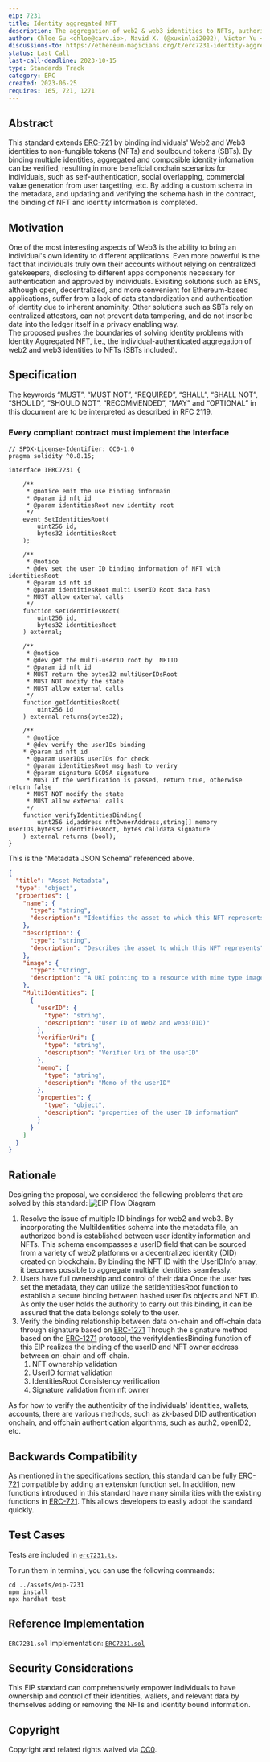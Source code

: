 ```yaml
---
eip: 7231
title: Identity aggregated NFT
description: The aggregation of web2 & web3 identities to NFTs, authorized by individuals, gives attributes of ownerships, relationships, experiences.
author: Chloe Gu <chloe@carv.io>, Navid X. (@xuxinlai2002), Victor Yu <victor@carv.io>, Archer H.
discussions-to: https://ethereum-magicians.org/t/erc7231-identity-aggregated-nft/15062
status: Last Call
last-call-deadline: 2023-10-15
type: Standards Track
category: ERC
created: 2023-06-25
requires: 165, 721, 1271
---
```


## Abstract

This standard extends [ERC-721](./eip-721.md) by binding individuals' Web2 and Web3 identities to non-fungible tokens (NFTs) and soulbound tokens (SBTs). By binding multiple identities, aggregated and composible identity infomation can be verified, resulting in more beneficial onchain scenarios for individuals, such as self-authentication, social overlapping, commercial value generation from user targetting, etc. By adding a custom schema in the metadata, and updating and verifying the schema hash in the contract, the binding of NFT and identity information is completed.

## Motivation

One of the most interesting aspects of Web3 is the ability to bring an individual's own identity to different applications. Even more powerful is the fact that individuals truly own their accounts without relying on centralized gatekeepers, disclosing to different apps components necessary for authentication and approved by individuals. 
Exisiting solutions such as ENS, although open, decentralized, and more convenient for Ethereum-based applications, suffer from a lack of data standardization and authentication of identity due to inherent anominity. Other solutions such as SBTs rely on centralized attestors, can not prevent data tampering, and do not inscribe data into the ledger itself in a privacy enabling way.  
The proposed pushes the boundaries of solving identity problems with Identity Aggregated NFT, i.e., the individual-authenticated aggregation of web2 and web3 identities to NFTs (SBTs included). 

## Specification

The keywords “MUST”, “MUST NOT”, “REQUIRED”, “SHALL”, “SHALL NOT”, “SHOULD”, “SHOULD NOT”, “RECOMMENDED”, “MAY” and “OPTIONAL” in this document are to be interpreted as described in RFC 2119.

### Every compliant contract must implement the Interface

```solidity
// SPDX-License-Identifier: CC0-1.0
pragma solidity ^0.8.15;

interface IERC7231 {

    /**
     * @notice emit the use binding informain
     * @param id nft id 
     * @param identitiesRoot new identity root
     */
    event SetIdentitiesRoot(
        uint256 id,
        bytes32 identitiesRoot
    );

    /**
     * @notice 
     * @dev set the user ID binding information of NFT with identitiesRoot
     * @param id nft id 
     * @param identitiesRoot multi UserID Root data hash
     * MUST allow external calls
     */
    function setIdentitiesRoot(
        uint256 id,
        bytes32 identitiesRoot
    ) external;

    /**
     * @notice 
     * @dev get the multi-userID root by  NFTID
     * @param id nft id 
     * MUST return the bytes32 multiUserIDsRoot
     * MUST NOT modify the state
     * MUST allow external calls
     */
    function getIdentitiesRoot(
        uint256 id
    ) external returns(bytes32);

    /**
     * @notice 
     * @dev verify the userIDs binding 
    * @param id nft id 
     * @param userIDs userIDs for check
     * @param identitiesRoot msg hash to veriry
     * @param signature ECDSA signature 
     * MUST If the verification is passed, return true, otherwise return false
     * MUST NOT modify the state
     * MUST allow external calls
     */
    function verifyIdentitiesBinding(
        uint256 id,address nftOwnerAddress,string[] memory userIDs,bytes32 identitiesRoot, bytes calldata signature
    ) external returns (bool);
}
```

This is the “Metadata JSON Schema” referenced above.

```json
{
  "title": "Asset Metadata",
  "type": "object",
  "properties": {
    "name": {
      "type": "string",
      "description": "Identifies the asset to which this NFT represents"
    },
    "description": {
      "type": "string",
      "description": "Describes the asset to which this NFT represents"
    },
    "image": {
      "type": "string",
      "description": "A URI pointing to a resource with mime type image"
    },
    "MultiIdentities": [
      {
        "userID": {
          "type": "string",
          "description": "User ID of Web2 and web3(DID)"
        },
        "verifierUri": {
          "type": "string",
          "description": "Verifier Uri of the userID"
        },
        "memo": {
          "type": "string",
          "description": "Memo of the userID"
        },
        "properties": {
          "type": "object",
          "description": "properties of the user ID information"
        }
      }
    ]
  }
}
```

## Rationale

Designing the proposal, we considered the following problems that are solved by this standard:
![EIP Flow Diagram](../assets/eip-7231/img/Identity-aggregated-NFT-flow.png)

1. Resolve the issue of multiple ID bindings for web2 and web3.
By incorporating the MultiIdentities schema into the metadata file, an authorized bond is established between user identity information and NFTs. This schema encompasses a userID field that can be sourced from a variety of web2 platforms or a decentralized identity (DID) created on blockchain. By binding the NFT ID with the UserIDInfo array, it becomes possible to aggregate multiple identities seamlessly.
1. Users have full ownership and control of their data
Once the user has set the metadata, they can utilize the setIdentitiesRoot function to establish a secure binding between hashed userIDs objects and NFT ID. As only the user holds the authority to carry out this binding, it can be assured that the data belongs solely to the user.
1. Verify the binding relationship between data on-chain and off-chain data through signature based on [ERC-1271](./eip-1271.md)
Through the signature method based on the [ERC-1271](./eip-1271.md) protocol, the verifyIdentiesBinding function of this EIP realizes the binding of the userID and NFT owner address between on-chain and off-chain.
   1. NFT ownership validation
   2. UserID format validation
   3. IdentitiesRoot Consistency verification
   4. Signature validation from nft owner

As for how to verify the authenticity of the individuals' identities, wallets, accounts, there are various methods, such as zk-based DID authentication onchain, and offchain authentication algorithms, such as auth2, openID2, etc.

## Backwards Compatibility

As mentioned in the specifications section, this standard can be fully [ERC-721](./eip-721.md) compatible by adding an extension function set.
In addition, new functions introduced in this standard have many similarities with the existing functions in [ERC-721](./eip-721.md). This allows developers to easily adopt the standard quickly.

## Test Cases

Tests are included in [`erc7231.ts`](../assets/eip-7231/test/erc7231.ts).

To run them in terminal, you can use the following commands:

```
cd ../assets/eip-7231
npm install
npx hardhat test
```

## Reference Implementation

`ERC7231.sol` Implementation: [`ERC7231.sol`](../assets/eip-7231/contracts/ERC7231.sol)

## Security Considerations

This EIP standard can comprehensively empower individuals to have ownership and control of their identities, wallets, and relevant data by themselves adding or removing the NFTs and identity bound information. 

## Copyright

Copyright and related rights waived via [CC0](../LICENSE.md).
